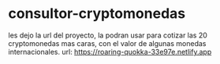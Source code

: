 # consultor-cryptomonedas
les dejo la url del proyecto, la podran usar para cotizar las 20 cryptomonedas mas caras, con el valor de algunas monedas internacionales.
url: https://roaring-quokka-33e97e.netlify.app
